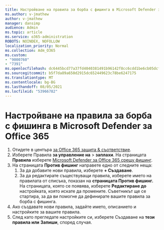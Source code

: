 ```yaml
---
title: Настройване на правила за борба с фишинга в Microsoft Defender за Office 365
ms.author: v-jmathew
author: v-jmathew
manager: dansimp
audience: Admin
ms.topic: article
ms.service: o365-administration
ROBOTS: NOINDEX, NOFOLLOW
localization_priority: Normal
ms.collection: Adm_O365
ms.custom:
- "9000760"
- "7391"
ms.openlocfilehash: dc6445bcd77a37fd4040381491b96142f8cc6cdd1be6cb05dcfba0c4a9a55dc5
ms.sourcegitcommit: b5f7da89a650d2915dc652449623c78be6247175
ms.translationtype: MT
ms.contentlocale: bg-BG
ms.lasthandoff: 08/05/2021
ms.locfileid: "53966782"
---
```

# <a name="set-up-anti-phishing-policies-in-microsoft-defender-for-office-365"></a>Настройване на правила за борба с фишинга в Microsoft Defender за Office 365

1. Отидете в центъра [за Office 365 защита & съответствие](https://go.microsoft.com/fwlink/p/?linkid=2077143).
2. Изберете Правила **за управление на**  >  **заплахи**. На страницата **Правила** изберете [Microsoft Defender за Office 365 срещу фишинг](https://go.microsoft.com/fwlink/?linkid=2101369).
3. На страницата **Против фишинг** направете едно от следните неща:
    1. За да добавите нови правила, изберете **+ Създаване**.
    1. За да редактирате съществуващи правила, изберете името на правилата от списъка, показан на **страницата Против фишинг.** На страницата, която се появява, изберете **Редактиране до** настройката, която искате да промените. Съветникът ще се стартира, за да ви помогне да дефинирате вашите правила за борба с фишинга.
4. Ако създавате нови правила, задайте името, описанието и настройките за вашите правила.
5. След като прегледате настройките си, изберете Създаване на **тези правила или** **Запиши**, според случая.
